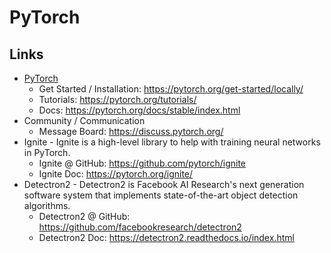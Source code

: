 # PyTorch

## Links
- [PyTorch](https://pytorch.org/)
  - Get Started / Installation: https://pytorch.org/get-started/locally/
  - Tutorials: https://pytorch.org/tutorials/
  - Docs: https://pytorch.org/docs/stable/index.html
- Community / Communication
  - Message Board: https://discuss.pytorch.org/
- Ignite - Ignite is a high-level library to help with training neural networks in PyTorch.
  - Ignite @ GitHub: https://github.com/pytorch/ignite
  - Ignite Doc: https://pytorch.org/ignite/
- Detectron2 - Detectron2 is Facebook AI Research's next generation software system that implements state-of-the-art object detection algorithms.
  - Detectron2 @ GitHub: https://github.com/facebookresearch/detectron2
  - Detectron2 Doc: https://detectron2.readthedocs.io/index.html
